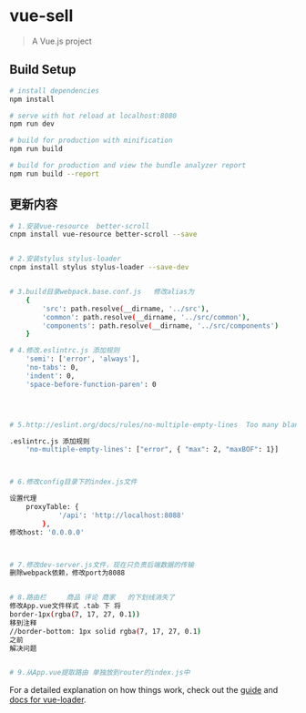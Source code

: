 # vue-sell

> A Vue.js project

## Build Setup

``` bash
# install dependencies
npm install

# serve with hot reload at localhost:8080
npm run dev

# build for production with minification
npm run build

# build for production and view the bundle analyzer report
npm run build --report
```

## 更新内容

``` bash
# 1.安装vue-resource  better-scroll
cnpm install vue-resource better-scroll --save


# 2.安装stylus stylus-loader 
cnpm install stylus stylus-loader --save-dev


# 3.build目录webpack.base.conf.js   修改alias为
    {
        'src': path.resolve(__dirname, '../src'),
        'common': path.resolve(__dirname, '../src/common'),
        'components': path.resolve(__dirname, '../src/components')
    }

# 4.修改.eslintrc.js 添加规则
    'semi': ['error', 'always'],
    'no-tabs': 0,
    'indent': 0,
    'space-before-function-paren': 0




# 5.http://eslint.org/docs/rules/no-multiple-empty-lines  Too many blank lines at the end of file. Max of 0 allowed src\App.vue:52:1   App.vue报错

.eslintrc.js 添加规则
    'no-multiple-empty-lines': ["error", { "max": 2, "maxBOF": 1}]



# 6.修改config目录下的index.js文件

设置代理 
    proxyTable: {
            '/api': 'http://localhost:8088'
        },
修改host: '0.0.0.0'



# 7.修改dev-server.js文件，现在只负责后端数据的传输
删除webpack依赖，修改port为8088


# 8.路由栏     商品 评论 商家   的下划线消失了
修改App.vue文件样式 .tab 下 将
border-1px(rgba(7, 17, 27, 0.1))
移到注释
//border-bottom: 1px solid rgba(7, 17, 27, 0.1)
之前
解决问题


# 9.从App.vue提取路由 单独放到router的index.js中
```

For a detailed explanation on how things work, check out the [guide](http://vuejs-templates.github.io/webpack/) and [docs for vue-loader](http://vuejs.github.io/vue-loader).

